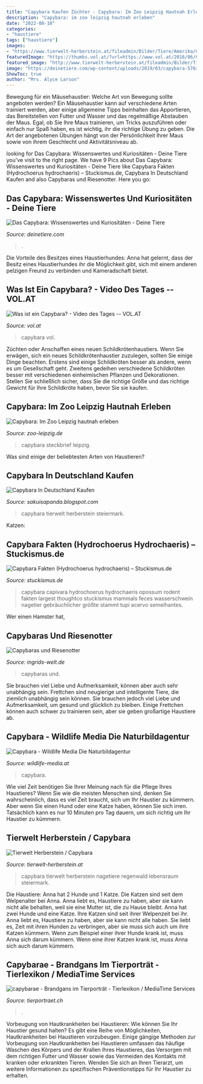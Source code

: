 ```yaml
---
title: "Capybara Kaufen Züchter - Capybara: Im Zoo Leipzig Hautnah Erleben"
description: "Capybara: im zoo leipzig hautnah erleben"
date: "2022-08-10"
categories:
- "haustiere"
tags: ["haustiere"]
images:
- "https://www.tierwelt-herberstein.at/fileadmin/Bilder/Tiere/Amerika/Capybara/Capybara1.jpg"
featuredImage: "https://thumbs.vol.at/?url=https://www.vol.at/2016/06/Capybara-VdT.jpg&amp;w=1045&amp;h=784&amp;crop=1"
featured_image: "http://www.tierwelt-herberstein.at/fileadmin/Bilder/Tiere/Amerika/Capybara/Capybara3.jpg"
image: "https://deinetiere.com/wp-content/uploads/2019/03/capybara-576x384.jpg"
ShowToc: true
author: "Mrs. Alyce Larson"
---
```



Bewegung für ein Mäusehaustier: Welche Art von Bewegung sollte angeboten werden?
Ein Mäusehaustier kann auf verschiedene Arten trainiert werden, aber einige allgemeine Tipps beinhalten das Apportieren, das Bereitstellen von Futter und Wasser und das regelmäßige Abstauben der Maus. Egal, ob Sie Ihre Maus trainieren, um Tricks auszuführen oder einfach nur Spaß haben, es ist wichtig, ihr die richtige Übung zu geben. Die Art der angebotenen Übungen hängt von der Persönlichkeit Ihrer Maus sowie von ihrem Geschlecht und Aktivitätsniveau ab.

	

		
looking for Das Capybara: Wissenswertes und Kuriositäten - Deine Tiere you've visit to the right page. We have 9 Pics about Das Capybara: Wissenswertes und Kuriositäten - Deine Tiere like Capybara Fakten (Hydrochoerus hydrochaeris) – Stuckismus.de, Capybara In Deutschland Kaufen and also Capybaras und Riesenotter. Here you go:
		
    
## Das Capybara: Wissenswertes Und Kuriositäten - Deine Tiere

<img loading=lazy src="https://deinetiere.com/wp-content/uploads/2019/03/capybara-576x384.jpg" onerror="this.onerror=null;this.src='https://tse1.mm.bing.net/th?id=OIP.GVG-Q-SYFikTIj6fC9c5qwHaE8&amp;pid=15.1';" alt="Das Capybara: Wissenswertes und Kuriositäten - Deine Tiere">

_Source: deinetiere.com_

>. 

	

Die Vorteile des Besitzes eines Haustierhundes: Anna hat gelernt, dass der Besitz eines Haustierhundes ihr die Möglichkeit gibt, sich mit einem anderen pelzigen Freund zu verbinden und Kameradschaft bietet.

    
## Was Ist Ein Capybara? - Video Des Tages -- VOL.AT

<img loading=lazy src="https://thumbs.vol.at/?url=https://www.vol.at/2016/06/Capybara-VdT.jpg&amp;w=1045&amp;h=784&amp;crop=1" onerror="this.onerror=null;this.src='https://tse1.mm.bing.net/th?id=OIP.0hF11SBt9f7LVSiuFj5o3wHaFj&amp;pid=15.1';" alt="Was ist ein Capybara? - Video des Tages -- VOL.AT">

_Source: vol.at_

>capybara vol. 

	

Züchten oder Anschaffen eines neuen Schildkrötenhaustiers.
Wenn Sie erwägen, sich ein neues Schildkrötenhaustier zuzulegen, sollten Sie einige Dinge beachten. Erstens sind einige Schildkröten besser als andere, wenn es um Gesellschaft geht. Zweitens gedeihen verschiedene Schildkröten besser mit verschiedenen einheimischen Pflanzen und Dekorationen. Stellen Sie schließlich sicher, dass Sie die richtige Größe und das richtige Gewicht für Ihre Schildkröte haben, bevor Sie sie kaufen.

    
## Capybara: Im Zoo Leipzig Hautnah Erleben

<img loading=lazy src="https://www.zoo-leipzig.de/fileadmin/_processed_/c/d/csm_Capybara_3_5a1dbca0dd.jpg" onerror="this.onerror=null;this.src='https://tse1.mm.bing.net/th?id=OIP.sJNj3iEUFf6WBHXlI-6qAQHaE8&amp;pid=15.1';" alt="Capybara: Im Zoo Leipzig hautnah erleben">

_Source: zoo-leipzig.de_

>capybara steckbrief leipzig. 

	

Was sind einige der beliebtesten Arten von Haustieren?

    
## Capybara In Deutschland Kaufen

<img loading=lazy src="https://www.tierwelt-herberstein.at/fileadmin/Bilder/Tiere/Amerika/Capybara/Capybara1.jpg" onerror="this.onerror=null;this.src='https://tse2.mm.bing.net/th?id=OIP.XphRpDCQ5v667c3H-pCCegHaE8&amp;pid=15.1';" alt="Capybara In Deutschland Kaufen">

_Source: sakuisapanda.blogspot.com_

>capybara tierwelt herberstein steiermark. 

	

Katzen:

    
## Capybara Fakten (Hydrochoerus Hydrochaeris) – Stuckismus.de

<img loading=lazy src="https://stuckismus.de/wordp/wp-content/uploads/2021/03/capybara-facts.jpg" onerror="this.onerror=null;this.src='https://tse4.mm.bing.net/th?id=OIP.VzZk3U7dUw53VaYljmH-tgHaE8&amp;pid=15.1';" alt="Capybara Fakten (Hydrochoerus hydrochaeris) – Stuckismus.de">

_Source: stuckismus.de_

>capybara capivara hydrochoerus hydrochaeris opossum rodent fakten largest thoughtco stuckismus mammals feces wasserschwein nagetier gebräuchlicher größte stammt tupi acervo semelhantes. 

	

Wer einen Hamster hat,

    
## Capybaras Und Riesenotter

<img loading=lazy src="https://www.ingrids-welt.de/reise/bra/galerien/capybara/images/Capybaras 23.jpg" onerror="this.onerror=null;this.src='https://tse3.mm.bing.net/th?id=OIP.1GY8W64YSSDbrXOymS0dfQHaE8&amp;pid=15.1';" alt="Capybaras und Riesenotter">

_Source: ingrids-welt.de_

>capybaras und. 

	

Sie brauchen viel Liebe und Aufmerksamkeit, können aber auch sehr unabhängig sein.
Frettchen sind neugierige und intelligente Tiere, die ziemlich unabhängig sein können. Sie brauchen jedoch viel Liebe und Aufmerksamkeit, um gesund und glücklich zu bleiben. Einige Frettchen können auch schwer zu trainieren sein, aber sie geben großartige Haustiere ab.

    
## Capybara - Wildlife Media Die Naturbildagentur

<img loading=lazy src="https://wildlife-media.at/bild/20522/capybara.jpg" onerror="this.onerror=null;this.src='https://tse4.mm.bing.net/th?id=OIP.LOoZo6AxKxX0767OlUJAlQHaE8&amp;pid=15.1';" alt="Capybara - Wildlife Media Die Naturbildagentur">

_Source: wildlife-media.at_

>capybara. 

	

Wie viel Zeit benötigen Sie Ihrer Meinung nach für die Pflege Ihres Haustieres?
Wenn Sie wie die meisten Menschen sind, denken Sie wahrscheinlich, dass es viel Zeit braucht, sich um Ihr Haustier zu kümmern. Aber wenn Sie einen Hund oder eine Katze haben, können Sie sich irren. Tatsächlich kann es nur 10 Minuten pro Tag dauern, um sich richtig um Ihr Haustier zu kümmern.

    
## Tierwelt Herberstein / Capybara

<img loading=lazy src="http://www.tierwelt-herberstein.at/fileadmin/Bilder/Tiere/Amerika/Capybara/Capybara3.jpg" onerror="this.onerror=null;this.src='https://tse1.mm.bing.net/th?id=OIP.dVYKP9z_3zO7lp0qvi_FWQHaE8&amp;pid=15.1';" alt="Tierwelt Herberstein / Capybara">

_Source: tierwelt-herberstein.at_

>capybara tierwelt herberstein nagetiere regenwald lebensraum steiermark. 

	

Die Haustiere: Anna hat 2 Hunde und 1 Katze. Die Katzen sind seit dem Welpenalter bei Anna. Anna liebt es, Haustiere zu haben, aber sie kann nicht alle behalten, weil sie eine Mutter ist, die zu Hause bleibt.
Anna hat zwei Hunde und eine Katze. Ihre Katzen sind seit ihrer Welpenzeit bei ihr. Anna liebt es, Haustiere zu haben, aber sie kann nicht alle haben. Sie liebt es, Zeit mit ihren Hunden zu verbringen, aber sie muss sich auch um ihre Katzen kümmern. Wenn zum Beispiel einer ihrer Hunde krank ist, muss Anna sich darum kümmern. Wenn eine ihrer Katzen krank ist, muss Anna sich auch darum kümmern.

    
## Capybarae - Brandgans Im Tierporträt - Tierlexikon / MediaTime Services

<img loading=lazy src="http://www.tierportraet.ch/bilder/capybara01.jpg" onerror="this.onerror=null;this.src='https://tse3.mm.bing.net/th?id=OIP.9fB_YQ9BBHyc9Kyp5KWi9gHaEq&amp;pid=15.1';" alt="capybarae - Brandgans im Tierporträt - Tierlexikon / MediaTime Services">

_Source: tierportraet.ch_

>. 

	

Vorbeugung von Hautkrankheiten bei Haustieren: Wie können Sie Ihr Haustier gesund halten?
Es gibt eine Reihe von Möglichkeiten, Hautkrankheiten bei Haustieren vorzubeugen. Einige gängige Methoden zur Vorbeugung von Hautkrankheiten bei Haustieren umfassen das häufige Waschen des Körpers und der Krallen Ihres Haustieres, das Versorgen mit dem richtigen Futter und Wasser sowie das Vermeiden des Kontakts mit kranken oder erkrankten Tieren. Wenden Sie sich an Ihren Tierarzt, um weitere Informationen zu spezifischen Präventionstipps für Ihr Haustier zu erhalten.

